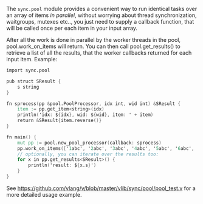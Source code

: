 
The `sync.pool` module provides a convenient way to run identical tasks over
an array of items *in parallel*, without worrying about thread synchronization,
waitgroups, mutexes etc.., you just need to supply a callback function, that
will be called once per each item in your input array.

After all the work is done in parallel by the worker threads in the pool,
pool.work_on_items will return. You can then call pool.get_results<Result>()
to retrieve a list of all the results, that the worker callbacks returned
for each input item. Example:

```v
import sync.pool

pub struct SResult {
	s string
}

fn sprocess(pp &pool.PoolProcessor, idx int, wid int) &SResult {
	item := pp.get_item<string>(idx)
	println('idx: ${idx}, wid: ${wid}, item: ' + item)
	return &SResult{item.reverse()}
}

fn main() {
	mut pp := pool.new_pool_processor(callback: sprocess)
	pp.work_on_items(['1abc', '2abc', '3abc', '4abc', '5abc', '6abc', '7abc'])
	// optionally, you can iterate over the results too:
	for x in pp.get_results<SResult>() {
		println('result: ${x.s}')
	}
}
```

See https://github.com/vlang/v/blob/master/vlib/sync/pool/pool_test.v for a
more detailed usage example.